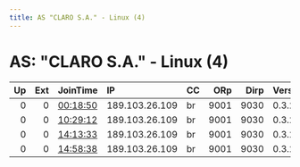 ```yaml
---
title: AS "CLARO S.A." - Linux (4)
---
```


# AS: "CLARO S.A." - Linux (4)

|   Up |   Ext | JoinTime                                                                                            | IP             | CC   |   ORp |   Dirp | Version   | Contact   | Nickname         |   eFamMembers |
|-----:|------:|:----------------------------------------------------------------------------------------------------|:---------------|:-----|------:|-------:|:----------|:----------|:-----------------|--------------:|
|    0 |     0 | [00:18:50](https://metrics.torproject.org/rs.html#details/658649391B08541191B9068C7A7BB433B7D5B433) | 189.103.26.109 | br   |  9001 |   9030 | 0.3.2.10  | none      | atheros001       |             1 |
|    0 |     0 | [10:29:12](https://metrics.torproject.org/rs.html#details/B24266353929AB61D5AE205EB7F4D608CF8EB046) | 189.103.26.109 | br   |  9001 |   9030 | 0.3.2.10  | none      | electronicslover |             1 |
|    0 |     0 | [14:13:33](https://metrics.torproject.org/rs.html#details/8A6830DF97A36DE76EE7B1BEB4A9182584D781A2) | 189.103.26.109 | br   |  9001 |   9030 | 0.3.2.10  | none      | electronicslover |             1 |
|    0 |     0 | [14:58:38](https://metrics.torproject.org/rs.html#details/2D57FA2165CA4459508BFD3E38AC290A55D76502) | 189.103.26.109 | br   |  9001 |   9030 | 0.3.2.10  | none      | electronicslover |             1 |
